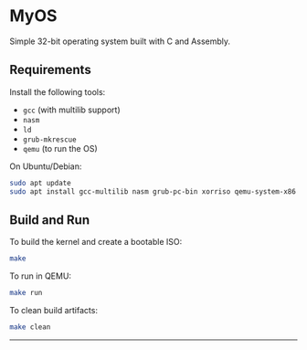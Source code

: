 # MyOS

Simple 32-bit operating system built with C and Assembly.

## Requirements

Install the following tools:

* `gcc` (with multilib support)
* `nasm`
* `ld`
* `grub-mkrescue`
* `qemu` (to run the OS)

On Ubuntu/Debian:

```bash
sudo apt update
sudo apt install gcc-multilib nasm grub-pc-bin xorriso qemu-system-x86
```

## Build and Run

To build the kernel and create a bootable ISO:

```bash
make
```

To run in QEMU:

```bash
make run
```

To clean build artifacts:

```bash
make clean
```

---
